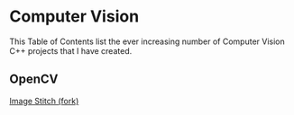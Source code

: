 # Computer Vision

This Table of Contents list the ever increasing number of Computer Vision C++ projects that I have created.

## OpenCV

[Image Stitch (fork)](https://github.com/TallDave67/cuda_stitch)

